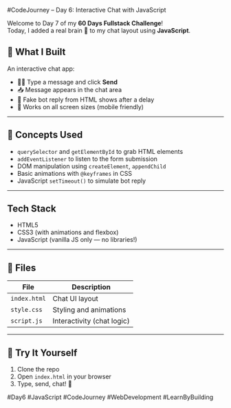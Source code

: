 #CodeJourney – Day 6: Interactive Chat with JavaScript

Welcome to Day 7 of my **60 Days Fullstack Challenge**!  
Today, I added a real brain 🧠 to my chat layout using **JavaScript**.

## 🎯 What I Built

An interactive chat app:
- 🧑‍💻 Type a message and click **Send**
- 📥 Message appears in the chat area
- 🤖 Fake bot reply from HTML shows after a delay
- 📱 Works on all screen sizes (mobile friendly)

---

## 🧠 Concepts Used

- `querySelector` and `getElementById` to grab HTML elements
- `addEventListener` to listen to the form submission
- DOM manipulation using `createElement`, `appendChild`
- Basic animations with `@keyframes` in CSS
- JavaScript `setTimeout()` to simulate bot reply

---

##  Tech Stack

- HTML5
- CSS3 (with animations and flexbox)
- JavaScript (vanilla JS only — no libraries!)

---

## 📂 Files

| File        | Description                    |
|-------------|--------------------------------|
| `index.html`| Chat UI layout                 |
| `style.css` | Styling and animations         |
| `script.js` | Interactivity (chat logic)     |

---

## 🧪 Try It Yourself

1. Clone the repo  
2. Open `index.html` in your browser  
3. Type, send, chat! 💬
    
#Day6 #JavaScript #CodeJourney #WebDevelopment #LearnByBuilding
